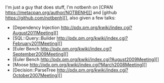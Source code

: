 I'm just a guy that does stuff, I'm notbenh on [CPAN https://metacpan.org/author/NOTBENH][] and [github https://github.com/notbenh][], also given a few talks:

* [Dependency Injection http://pdx.pm.org/kwiki/index.cgi?August2011Meeting][]
* [SQL::Query::Builder http://pdx.pm.org/kwiki/index.cgi?February2011Meeting][]
* [Euler Bench http://pdx.pm.org/kwiki/index.cgi?September2009Meeting][]
* [Euler Bench http://pdx.pm.org/kwiki/index.cgi?August2009Meeting][]
* [Moose http://pdx.pm.org/kwiki/index.cgi?March2008Meeting][]
* [Decision::ParseTree http://pdx.pm.org/kwiki/index.cgi?October2007Meeting][]
